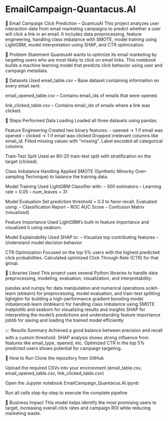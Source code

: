 # EmailCampaign-Quantacus.AI

📧 Email Campaign Click Prediction – QuantusAI
This project analyzes user interaction data from email marketing campaigns to predict whether a user will click a link in an email. It includes data preprocessing, feature engineering, handling class imbalance with SMOTE, model training using LightGBM, model interpretation using SHAP, and CTR optimization.

🧾 Problem Statement
QuantusAI wants to optimize its email marketing by targeting users who are most likely to click on email links. This notebook builds a machine learning model that predicts click behavior using user and campaign metadata.

📁 Datasets Used
email_table.csv – Base dataset containing information on every email sent.

email_opened_table.csv – Contains email_ids of emails that were opened.

link_clicked_table.csv – Contains email_ids of emails where a link was clicked.

🔧 Steps Performed
Data Loading
Loaded all three datasets using pandas.

Feature Engineering
Created two binary features:
– opened → 1 if email was opened
– clicked → 1 if email was clicked
Dropped irrelevant columns like email_id.
Filled missing values with "missing".
Label encoded all categorical columns.

Train-Test Split
Used an 80-20 train-test split with stratification on the target (clicked).

Class Imbalance Handling
Applied SMOTE (Synthetic Minority Over-sampling Technique) to balance the training data.

Model Training
Used LightGBM Classifier with:
– 300 estimators
– Learning rate = 0.05
– num_leaves = 31

Model Evaluation
Set prediction threshold = 0.3 to favor recall.
Evaluated using:
– Classification Report
– ROC AUC Score
– Confusion Matrix (visualized)

Feature Importance
Used LightGBM’s built-in feature importance and visualized it using seaborn.

Model Explainability
Used SHAP to:
– Visualize top contributing features
– Understand model decision behavior

CTR Optimization
Focused on the top 5% users with the highest predicted click probabilities.
Calculated optimized Click Through Rate (CTR) for that group.

🧪 Libraries Used
This project uses several Python libraries to handle data preprocessing, modeling, evaluation, visualization, and interpretability:

pandas and numpy for data manipulation and numerical operations
scikit-learn (sklearn) for preprocessing, model evaluation, and train-test splitting
lightgbm for building a high-performance gradient boosting model
imbalanced-learn (imblearn) for handling class imbalance using SMOTE
matplotlib and seaborn for visualizing results and insights
SHAP for interpreting the model’s predictions and understanding feature importance
joblib for saving and loading the trained model efficiently

📈 Results Summary
Achieved a good balance between precision and recall with a custom threshold.
SHAP analysis shows strong influence from features like email_type, opened, etc.
Optimized CTR in the top 5% predicted users shows potential for campaign targeting.

🚀 How to Run
Clone the repository from GitHub

Upload the required CSVs into your environment (email_table.csv, email_opened_table.csv, link_clicked_table.csv)

Open the Jupyter notebook EmailCampaign_Quantacus.AI.ipynb

Run all cells step-by-step to execute the complete pipeline

🎯 Business Impact
This model helps identify the most promising users to target, increasing overall click rates and campaign ROI while reducing marketing waste.
